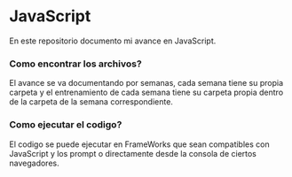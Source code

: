 # JavaScript

En este repositorio documento mi avance en JavaScript.

### Como encontrar los archivos?

El avance se va documentando por semanas, cada semana tiene su propia carpeta y el entrenamiento de cada semana tiene su carpeta propia dentro de la carpeta de la semana correspondiente.

### Como ejecutar el codigo?

El codigo se puede ejecutar en FrameWorks que sean compatibles con JavaScript y los prompt o directamente desde la consola de ciertos navegadores.
